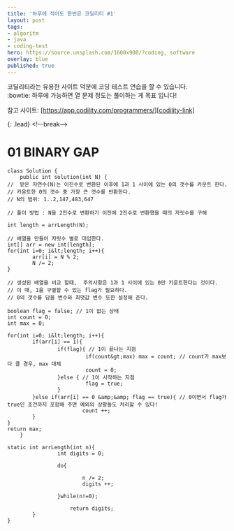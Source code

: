 ```yaml
---
title: '하루에 적어도 한번은 코딜리티 #1'
layout: post
tags:
- algoritm
- java
- coding-test
hero: https://source.unsplash.com/1600x900/?coding, software
overlay: blue
published: true
---
```


코딜리티라는 유용한 사이트 덕분에 코딩 테스트 연습을 할 수 있습니다.  <br/>
:bowtie: 하루에 가능하면 열 문제 정도는 풀이하는 게 목표 입니다!

참고 사이트: [https://app.codility.com/programmers/][codility-link]

[codility-link]: https://app.codility.com/programmers/
{: .lead}
<!–-break-–>

# 01 BINARY GAP

```
class Solution {
    public int solution(int N) {
//  받은 자연수(N)는 이진수로 변환된 이후에 1과 1 사이에 있는 0의 갯수를 카운트 한다.
// 카운트한 0의 갯수 중 가장 큰 갯수를 반환한다.
// N의 범위: 1..2,147,483,647

// 풀이 방법 : N을 2진수로 변환하기 이전에 2진수로 변환했을 때의 자릿수를 구해

int length = arrLength(N);

// 배열을 만들어 자릿수 별로 대입한다.
int[] arr = new int[length];
for(int i=0; i&lt;length; i++){
		arr[i] = N % 2;
		N /= 2;
}

// 생성된 배열을 비교 할때,  주의사항은 1과 1 사이에 있는 0만 카운트한다는 것이다.
// 이 때, 1을 구별할 수 있는 flag가 필요하다.
// 0의 갯수를 담을 변수와 최댓값 변수 또한 설정해 준다.

boolean flag = false; // 1이 없는 상태
int count = 0;
int max = 0;

for(int i=0; i&lt;length; i++){
		if(arr[i] == 1){
				if(flag){ // 1이 끝나는 지점
						 if(count&gt;max) max = count; // count가 max보다 클 경우, max 대체
						 count = 0;
				}else { // 1이 시작하는 지점
						 flag = true;
				}
		}else if(arr[i] == 0 &amp;&amp; flag == true){ // 0이면서 flag가 true인 조건까지 포함해 주면 예외의 상황들도 처리할 수 있다!
						count ++;
		}
}
return max;
    }
	
static int arrLength(int n){
				int digits = 0;
				
				do{
				
						n /= 2;
						digits ++;
				
				}while(n!=0);
		
					return digits;
		}
}

````